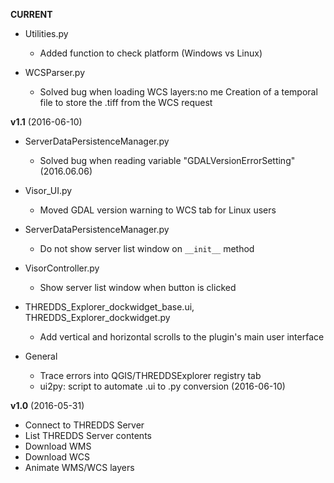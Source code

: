 **CURRENT**

* Utilities.py
    - Added function to check platform (Windows vs Linux)


* WCSParser.py
    - Solved bug when loading WCS layers:no me Creation of a temporal file to store the .tiff from the WCS request

**v1.1** (2016-06-10)

* ServerDataPersistenceManager.py
    - Solved bug when reading variable "GDALVersionErrorSetting" (2016.06.06)


* Visor_UI.py
    - Moved GDAL version warning to WCS tab for Linux users


* ServerDataPersistenceManager.py
    - Do not show server list window on `__init__` method


* VisorController.py
    - Show server list window when button is clicked


* THREDDS_Explorer_dockwidget_base.ui, THREDDS_Explorer_dockwidget.py
    - Add vertical and horizontal scrolls to the plugin's main user interface


* General
  - Trace errors into QGIS/THREDDSExplorer registry tab
  - ui2py: script to automate .ui to .py conversion (2016-06-10)

**v1.0** (2016-05-31)

* Connect to THREDDS Server
* List THREDDS Server contents
* Download WMS
* Download WCS
* Animate WMS/WCS layers
